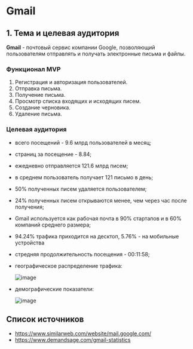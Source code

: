 # Gmail


## 1. Тема и целевая аудитория

**Gmail** - почтовый сервис компании Google, позволяющий пользователям отправлять и получать электронные письма и файлы.

### Функционал MVP

1. Регистрация и авторизация пользователей.
2. Отправка письма.
3. Получение письма.
4. Просмотр списка входящих и исходящих писем.
6. Создание черновика.
7. Удаление письма.

### Целевая аудитория

- всего посещений - 9.6 млрд пользователей в месяц;
- страниц за посещение - 8.84;
- ежедневно отправляется 121.6 млрд писем;
- в среднем пользователь получает 121 письмо в день;
- 50% полученных писем удаляется пользователем;
- 24% полученных писем открываются менее, чем через час после получения;
- Gmail используется как рабочая почта в 90% стартапов и в 60% компаний среднего размера;
- 94.24% трафика приходится на десктоп, 5.76% - на мобильные устройства
- стредняя продолжительность посещения - 00:11:58;
- географическое распределение трафика:
  
  ![image](https://github.com/user-attachments/assets/61c3984f-00cf-48e1-ae4b-3a9fc615cb70)

- демографические показатели:
  
  ![image](https://github.com/user-attachments/assets/1f7420f2-615a-4178-880c-7aae0f6e935e)

## Список источников

- https://www.similarweb.com/website/mail.google.com/
- https://www.demandsage.com/gmail-statistics
